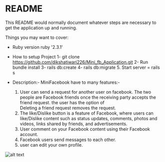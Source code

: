 # README


This README would normally document whatever steps are necessary to get the
application up and running.

Things you may want to cover:

* Ruby version
    ruby '2.3.1'

* How to setup Project
  1- git clone https://github.com/dikshatiwari226/Mini_fb_Application.git
  2- Run bundle install
  3- rails db:create
  4- rails db:migrate
  5. Start server = rails s
  
* Description:-
    MiniFacebook have to many features:-

    1. User can send a request for another user on facebook. The two people are Facebook
        friends once the receiving party accepts the friend request. the user has the option of  
        Deleting a friend request removes the request.
    2. The like/Dislike button is a feature of Facebook, where users can like/Dislike content
        such as status updates, comments, photos and videos, links shared by friends, and 
        advertisements. 
    3. User comment on your Facebook content using their Facebook account.
    4. Facebook users send messages to each other.
    5. user can edit your own profile.

![alt text](https://image.shutterstock.com/image-photo/colorful-flower-on-dark-tropical-260nw-721703848.jpg)
